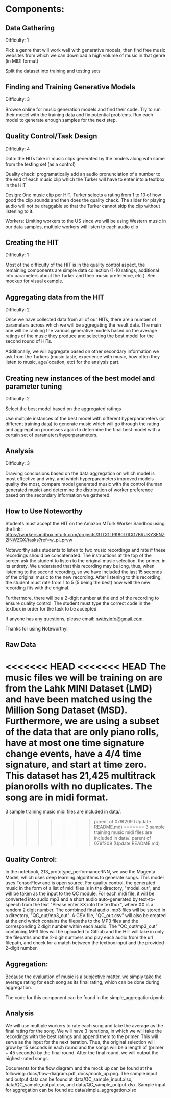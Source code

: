 # Components:

## Data Gathering

Difficulty: 1

Pick a genre that will work well with generative models, then find free music websites from which we can download a high volume of music in that genre (in MIDI format)

Split the dataset into training and testing sets

## Finding and Training Generative Models

Difficulty: 3

Browse online for music generation models and find their code. Try to run their model with the training data and fix potential problems. Run each model to generate enough samples for the next step.

## Quality Control/Task Design

Difficulty: 4

Data: the HITs take in music clips generated by the models along with some from the testing set (as a control)

Quality check: programatically add an audio pronunciation of a number to the end of each music clip which the Turker will have to enter into a textbox in the HIT

Design: One music clip per HIT, Turker selects a rating from 1 to 10 of how good the clip sounds and then does the quality check. The slider for playing audio will not be draggable so that the Turker cannot skip the clip without listening to it.

Workers: Limiting workers to the US since we will be using Western music in our data samples, multiple workers will listen to each audio clip

## Creating the HIT

Difficulty: 1

Most of the difficulty of the HIT is in the quality control aspect, the remaining components are simple data collection (1-10 ratings, additional info parameters about the Turker and their music preference, etc.). See mockup for visual example.

## Aggregating data from the HIT

Difficulty: 2

Once we have collected data from all of our HITs, there are a number of parameters across which we will be aggregating the result data. The main one will be ranking the various generative models based on the average ratings of the music they produce and selecting the best model for the second round of HITs.

Additionally, we will aggregate based on other secondary information we ask from the Turkers (music taste, experience with music, how often they listen to music, age/location, etc) for the analysis part.

## Creating new instances of the best model and parameter tuning

Difficulty: 2

Select the best model based on the aggregated ratings

Use multiple instances of the best model with different hyperparameters (or different training data) to generate music which will go through the rating and aggregation processes again to determine the final best model with a certain set of parameters/hyperparameters.

## Analysis 

Difficulty: 3

Drawing conclusions based on the data aggregation on which model is most effective and why, and which hyperparameters improved models quality the most, compare model generated music with the control (human generated music) and determine the distribution of worker preference based on the secondary information we gathered.

## How to Use Noteworthy
Students must accept the HIT on the Amazon MTurk Worker Sandbox using the link: https://workersandbox.mturk.com/projects/3TCGLRK80L0CG7BRUKYSENZ2INWZQX/tasks?ref=w_pl_prvw

Noteworthy asks students to listen to two music recordings and rate if these recordings should be concatenated. The instructions at the top of the screen ask the student to listen to the original music selection, the primer, in its entirety. We understand that this recording may be long, thus, when listening to the second recording, so we have included the last 15 seconds of the original music to the new recording. After listening to this recording, the student must rate from 1 to 5 (5 being the best) how well the new recording fits with the original. 

Furthermore, there will be a 2-digit number at the end of the recording to ensure quality control. The student must type the correct code in the textbox in order for the task to be accepted. 

If anyone has any questions, please email: nwthyinfo@gmail.com. 

Thanks for using Noteworthy!

## Raw Data

<<<<<<< HEAD
<<<<<<< HEAD
The music files we will be training on are from the Lahk MINI Dataset (LMD) and have been matched using the Million Song Dataset (MSD). Furthermore, we are using a subset of the data that are only piano rolls, have at most one time signature change events, have a 4/4 time signature, and start at time zero. This dataset has 21,425 multitrack pianorolls with no duplicates. The song are in midi format.
=======
3 sample training music midi files are included in data/.
>>>>>>> parent of 079f209 (Update README.md)
=======
3 sample training music midi files are included in data/.
>>>>>>> parent of 079f209 (Update README.md)

## Quality Control: 
In the notebook, 213_prototype_performanceRNN, we use the Magenta Model, which uses deep learning algorithms to generate songs. This model uses TensorFlow and is open source. For quality control, the generated music in the form of a list of midi files is in the directory, "model_out", and will be taken as the input to the QC module. For each midi file, it will be converted into audio mp3 and a short audio auto-generated by text-to-speech from the text "Please enter XX into the textbox", where XX is a random 2 digit number. The combined final audio .mp3 files will be stored in a directory, "QC_out/mp3_out". A CSV file, "QC_out.csv" will also be created at the end which contains the filepaths to the MP3 files and the corresponding 2 digit number within each audio. The "QC_out/mp3_out" containing MP3 files will be uploaded to Github and the HIT will take in only the filepaths and the 2-digit numbers and play each audio from the url filepath, and check for a match between the textbox input and the provided 2-digit number. 

## Aggregation: 
Because the evaluation of music is a subjective matter, we simply take the average rating for each song as its final rating, which can be done during aggregation.

The code for this component can be found in the simple_aggregation.ipynb. 

## Analysis
We will use multiple workers to rate each song and take the average as the final rating for the song. We will have 3 iterations, in which we will take the recordings with the best ratings and append them to the primer. This will serve as the input for the next iteration. Thus, the original selection will grow by 15 seconds in each round and the songs will be a length of (primer + 45 seconds) by the final round. After the final round, we will output the highest-rated songs. 

Documents for the flow diagram and the mock up can be found at the following: docs/flow-diagram.pdf, docs/mock_up.png.
The sample input and output data can be found at data/QC_sample_input.xlsx, data/QC_sample_output.csv, and data/QC_sample_output.xlsx.
Sample input for aggregation can be found at: data/simple_aggregation.xlsx
